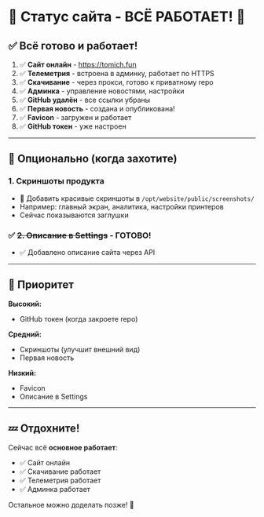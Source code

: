# 📝 Статус сайта - ВСЁ РАБОТАЕТ! 🎉

## ✅ Всё готово и работает!

1. ✅ **Сайт онлайн** - https://tomich.fun
2. ✅ **Телеметрия** - встроена в админку, работает по HTTPS
3. ✅ **Скачивание** - через прокси, готово к приватному repo
4. ✅ **Админка** - управление новостями, настройки
5. ✅ **GitHub удалён** - все ссылки убраны
6. ✅ **Первая новость** - создана и опубликована!
7. ✅ **Favicon** - загружен и работает
8. ✅ **GitHub токен** - уже настроен

---

## 📝 Опционально (когда захотите)

### 1. Скриншоты продукта
- 📁 Добавить красивые скриншоты в `/opt/website/public/screenshots/`
- Например: главный экран, аналитика, настройки принтеров
- Сейчас показываются заглушки

### ✅ ~~2. Описание в Settings~~ - ГОТОВО!
- ✅ Добавлено описание сайта через API

---

## 🎯 Приоритет

**Высокий:**
- GitHub токен (когда закроете repo)

**Средний:**
- Скриншоты (улучшит внешний вид)
- Первая новость

**Низкий:**
- Favicon
- Описание в Settings

---

## 💤 Отдохните!

Сейчас всё **основное работает**:
- ✅ Сайт онлайн
- ✅ Скачивание работает
- ✅ Телеметрия работает
- ✅ Админка работает

Остальное можно доделать позже! 🙂

